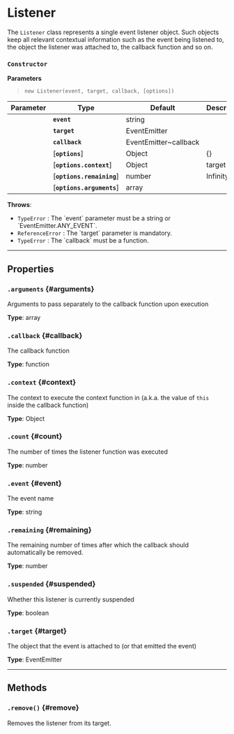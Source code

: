 
# Listener

The `Listener` class represents a single event listener object. Such objects keep all relevant
contextual information such as the event being listened to, the object the listener was attached
to, the callback function and so on.




### `Constructor`


  **Parameters**

  > `new Listener(event, target, callback, [options])`

  | Parameter    | Type      | Default      | Description  |
  | ------------ | ------------ | ------------ | ------------ |
    |**`event`** |string||The event being listened to|
    |**`target`** |EventEmitter||The `EventEmitter` object that the listener is attached to|
    |**`callback`** |EventEmitter~callback||The function to call when the listener is triggered|
    |[**`options`**] |Object|{}||
    |[**`options.context`**] |Object|target|The context to invoke the listener in (a.k.a. the value of `this` inside the callback function).|
    |[**`options.remaining`**] |number|Infinity|The remaining number of times after which the callback should automatically be removed.|
    |[**`options.arguments`**] |array||An array of arguments that will be passed separately to the callback function upon execution. The array is stored in the `arguments` property and can be retrieved or modified as desired.|


**Throws**:
* `TypeError` : The &#x60;event&#x60; parameter must be a string or &#x60;EventEmitter.ANY_EVENT&#x60;.
* `ReferenceError` : The &#x60;target&#x60; parameter is mandatory.
* `TypeError` : The &#x60;callback&#x60; must be a function.

***

## Properties

### `.arguments` {#arguments}


Arguments to pass separately to the callback function upon execution

**Type**: array<br />


### `.callback` {#callback}


The callback function

**Type**: function<br />


### `.context` {#context}


The context to execute the context function in (a.k.a. the value of `this` inside the
callback function)

**Type**: Object<br />


### `.count` {#count}


The number of times the listener function was executed

**Type**: number<br />


### `.event` {#event}


The event name

**Type**: string<br />


### `.remaining` {#remaining}


The remaining number of times after which the callback should automatically be removed.

**Type**: number<br />


### `.suspended` {#suspended}


Whether this listener is currently suspended

**Type**: boolean<br />


### `.target` {#target}


The object that the event is attached to (or that emitted the event)

**Type**: EventEmitter<br />



***

## Methods


### `.remove()` {#remove}


Removes the listener from its target.






